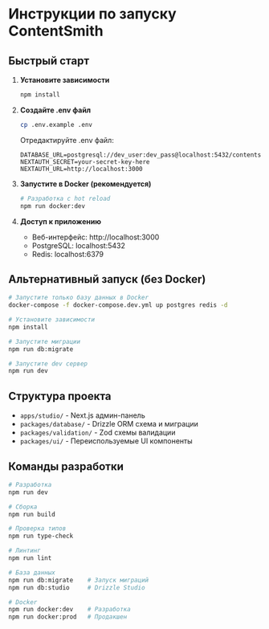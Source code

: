 # Инструкции по запуску ContentSmith

## Быстрый старт

1. **Установите зависимости**
   ```bash
   npm install
   ```

2. **Создайте .env файл**
   ```bash
   cp .env.example .env
   ```
   
   Отредактируйте .env файл:
   ```env
   DATABASE_URL=postgresql://dev_user:dev_pass@localhost:5432/contentsmith_dev
   NEXTAUTH_SECRET=your-secret-key-here
   NEXTAUTH_URL=http://localhost:3000
   ```

3. **Запустите в Docker (рекомендуется)**
   ```bash
   # Разработка с hot reload
   npm run docker:dev
   ```

4. **Доступ к приложению**
   - Веб-интерфейс: http://localhost:3000
   - PostgreSQL: localhost:5432
   - Redis: localhost:6379

## Альтернативный запуск (без Docker)

```bash
# Запустите только базу данных в Docker
docker-compose -f docker-compose.dev.yml up postgres redis -d

# Установите зависимости
npm install

# Запустите миграции
npm run db:migrate

# Запустите dev сервер
npm run dev
```

## Структура проекта

- `apps/studio/` - Next.js админ-панель
- `packages/database/` - Drizzle ORM схема и миграции  
- `packages/validation/` - Zod схемы валидации
- `packages/ui/` - Переиспользуемые UI компоненты

## Команды разработки

```bash
# Разработка
npm run dev

# Сборка
npm run build

# Проверка типов
npm run type-check

# Линтинг
npm run lint

# База данных
npm run db:migrate    # Запуск миграций
npm run db:studio     # Drizzle Studio

# Docker
npm run docker:dev    # Разработка
npm run docker:prod   # Продакшен
```